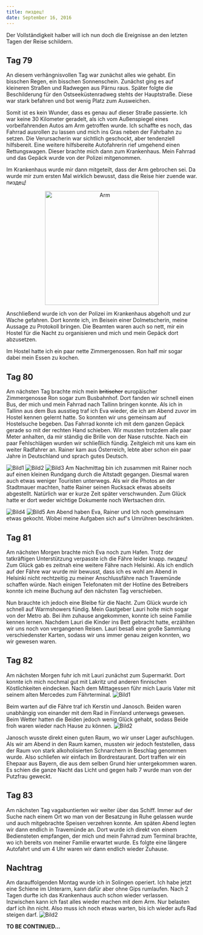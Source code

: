 ```yaml
---
title: пиздец!
date: September 16, 2016
---
```


Der Vollständigkeit halber will ich nun doch die Ereignisse an den letzten Tagen der Reise schildern.

Tag 79
------

An diesem verhängnisvollen Tag war zunächst alles wie gehabt.
Ein bisschen Regen, ein bisschen Sonnenschein.
Zunächst ging es auf kleineren Straßen und Radwegen aus Pärnu raus.
Später folgte die Beschilderung für den Ostseeküstenradweg stehts der Hauptstraße.
Diese war stark befahren und bot wenig Platz zum Ausweichen.

Somit ist es kein Wunder, dass es genau auf dieser Straße passierte.
Ich war keine 30 Kilometer geradelt, als ich vom Außenspiegel eines vorbeifahrenden Autos am Arm getroffen wurde.
Ich schaffte es noch, das Fahrrad ausrollen zu lassen und mich ins Gras neben der Fahrbahn zu setzen.
Die Verursacherin war sichtlich geschockt, aber tendenziell hilfsbereit.
Eine weitere hilfsbereite Autofahrerin rief umgehend einen Rettungswagen.
Dieser brachte mich dann zum Krankenhaus.
Mein Fahrrad und das Gepäck wurde von der Polizei mitgenommen.

Im Krankenhaus wurde mir dann mitgeteilt, dass der Arm gebrochen sei.
Da wurde mir zum ersten Mal wirklich bewusst, dass die Reise hier zuende war. пиздец!
<center>
<img src="../images/tag79_1.jpg" alt="Arm" style="width: 300px;"/>
</center>

Anschließend wurde ich von der Polizei im Krankenhaus abgeholt und zur Wache gefahren.
Dort konnte ich, im Beisein einer Dolmetscherin, meine Aussage zu Protokoll bringen.
Die Beamten waren auch so nett, mir ein Hostel für die Nacht zu organisieren und mich und mein Gepäck dort abzusetzen.

Im Hostel hatte ich ein paar nette Zimmergenossen.
Ron half mir sogar dabei mein Essen zu kochen.
 

Tag 80
------

Am nächsten Tag brachte mich mein ~~britischer~~ europäischer Zimmergenosse Ron sogar zum Busbahnhof.
Dort fanden wir schnell einen Bus, der mich und mein Fahrrad nach Tallinn bringen konnte.
Als ich in Tallinn aus dem Bus ausstieg traf ich Eva wieder, die ich am Abend zuvor im Hostel kennen gelernt hatte.
So konnten wir uns gemeinsam auf Hostelsuche begeben.
Das Fahrrad konnte ich mit dem ganzen Gepäck gerade so mit der rechten Hand schieben.
Wir mussten trotzdem alle paar Meter anhalten, da mir ständig die Brille von der Nase rutschte.
Nach ein paar Fehlschlägen wurden wir schließlich fündig.
Zeitgleich mit uns kam ein weiter Radfahrer an.
Rainer kam aus Österreich, lebte aber schon ein paar Jahre in Deutschland und sprach gutes Deutsch.

![Bild1](../images/tag80_1.jpg)
![Bild2](../images/tag80_2.jpg)
![Bild3](../images/tag80_3.jpg)
Am Nachmittag bin ich zusammen mit Rainer noch auf einen kleinen Rundgang durch die Altstadt gegangen.
Diesmal waren auch etwas weniger Touristen unterwegs.
Als wir die Photos an der Stadtmauer machten, hatte Rainer seinen Rucksack etwas abseits abgestellt.
Natürlich war er kurze Zeit später verschwunden.
Zum Glück hatte er dort weder wichtige Dokumente noch Wertsachen drin.

![Bild4](../images/tag80_4.jpg)
![Bild5](../images/tag80_5.jpg)
Am Abend haben Eva, Rainer und Ich noch gemeinsam etwas gekocht.
Wobei meine Aufgaben sich auf's Umrühren beschränkten.

Tag 81
------
Am nächsten Morgen brachte mich Eva noch zum Hafen.
Trotz der tatkräftigen Unterstützung verpasste ich die Fähre leider knapp. пиздец!
Zum Glück gab es zeitnah eine weitere Fähre nach Helsinki.
Als ich endlich auf der Fähre war wurde mir bewusst, dass ich es wohl am Abend in Helsinki nicht rechtzeitig zu meiner Anschlussfähre nach Travemünde schaffen würde.
Nach einigen Telefonaten mit der Hotline des Betreibers konnte ich meine Buchung auf den nächsten Tag verschieben.

Nun brauchte ich jedoch eine Bleibe für die Nacht.
Zum Glück wurde ich schnell auf Warmshowers fündig.
Mein Gastgeber Lauri holte mich sogar von der Metro ab.
Bei ihm zuhause angekommen, konnte ich seine Familie kennen lernen.
Nachdem Lauri die Kinder ins Bett gebracht hatte, erzählten wir uns noch von vergangenen Reisen.
Lauri besaß eine große Sammlung verschiedenster Karten, sodass wir uns immer genau zeigen konnten, wo wir gewesen waren.


Tag 82
------

Am nächsten Morgen fuhr ich mit Lauri zunächst zum Supermarkt.
Dort konnte ich mich nochmal gut mit Lakritz und anderen finnischen Köstlichkeiten eindecken.
Nach dem Mittagessen führ mich Lauris Vater mit seinem alten Mercedes zum Fährterminal.
![Bild1](../images/tag82_1.jpg)

Beim warten auf die Fähre traf ich Kerstin und Janosch.
Beiden waren unabhängig von einander mit dem Rad in Finnland unterwegs gewesen.
Beim Wetter hatten die Beiden jedoch wenig Glück gehabt, sodass Beide froh waren wieder nach Hause zu können.
![Bild2](../images/tag82_2.jpg)

Janosch wusste direkt einen guten Raum, wo wir unser Lager aufschlugen.
Als wir am Abend in den Raum kamen, mussten wir jedoch feststellen, dass der Raum von stark alkoholisierten Schnarchern in Beschlag genommen wurde.
Also schliefen wir einfach im Bordrestaurant.
Dort traffen wir ein Ehepaar aus Bayern, die aus dem selben Grund hier untergekommen waren.
Es schien die ganze Nacht das Licht und gegen halb 7 wurde man von der Putzfrau geweckt.

Tag 83
------
Am nächsten Tag vagabuntierten wir weiter über das Schiff.
Immer auf der Suche nach einem Ort wo man von der Besatzung in Ruhe gelassen wurde und auch mitgebrachte Speisen verzehren konnte.
Am späten Abend legten wir dann endlich in Travemünde an.
Dort wurde ich direkt von einem Bediensteten empfangen, der mich und mein Fahrrad zum Terminal brachte, wo ich bereits von meiner Familie erwartet wurde.
Es folgte eine längere Autofahrt und um 4 Uhr waren wir dann endlich wieder Zuhause.

Nachtrag
--------
Am darauffolgenden Montag wurde ich in Solingen operiert.
Ich habe jetzt eine Schiene im Unterarm, kann dafür aber ohne Gips rumlaufen.
Nach 2 Tagen durfte ich das Krankenhaus auch schon wieder verlassen.
Inzwischen kann ich fast alles wieder machen mit dem Arm.
Nur belasten darf ich ihn nicht.
Also muss ich noch etwas warten, bis ich wieder aufs Rad steigen darf.
![Bild2](../images/theend.jpg)


**TO BE CONTINUED...**
